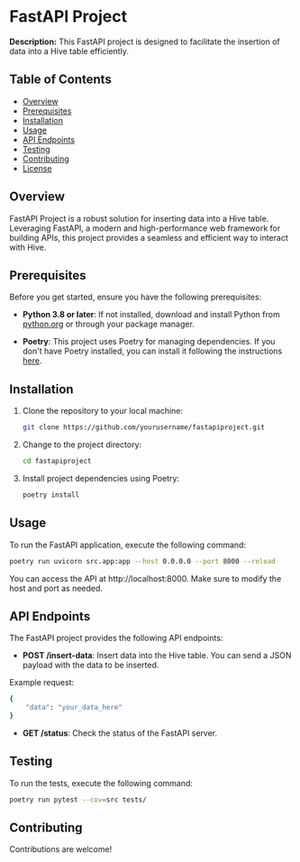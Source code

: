 # FastAPI Project

**Description:** This FastAPI project is designed to facilitate the insertion of data into a Hive table efficiently.

## Table of Contents

- [Overview](#overview)
- [Prerequisites](#prerequisites)
- [Installation](#installation)
- [Usage](#usage)
- [API Endpoints](#api-endpoints)
- [Testing](#testing)
- [Contributing](#contributing)
- [License](#license)

## Overview

FastAPI Project is a robust solution for inserting data into a Hive table. Leveraging FastAPI, a modern and high-performance web framework for building APIs, this project provides a seamless and efficient way to interact with Hive.

## Prerequisites

Before you get started, ensure you have the following prerequisites:

- **Python 3.8 or later**: If not installed, download and install Python from [python.org](https://www.python.org/downloads/) or through your package manager.

- **Poetry**: This project uses Poetry for managing dependencies. If you don't have Poetry installed, you can install it following the instructions [here](https://python-poetry.org/docs/).

## Installation

1. Clone the repository to your local machine:

   ```bash
   git clone https://github.com/yourusername/fastapiproject.git
   ```

2. Change to the project directory:

   ```bash
   cd fastapiproject
   ```

3. Install project dependencies using Poetry:

   ```bash
   poetry install
   ```

## Usage

To run the FastAPI application, execute the following command:

```bash
poetry run uvicorn src.app:app --host 0.0.0.0 --port 8000 --reload
```

You can access the API at http://localhost:8000. Make sure to modify the host and port as needed.

## API Endpoints

The FastAPI project provides the following API endpoints:

- **POST /insert-data**: Insert data into the Hive table. You can send a JSON payload with the data to be inserted.

Example request:

```bash
{
    "data": "your_data_here"
}
```

- **GET /status**: Check the status of the FastAPI server.

## Testing

To run the tests, execute the following command:

```bash
poetry run pytest --cov=src tests/
```

## Contributing

Contributions are welcome!
